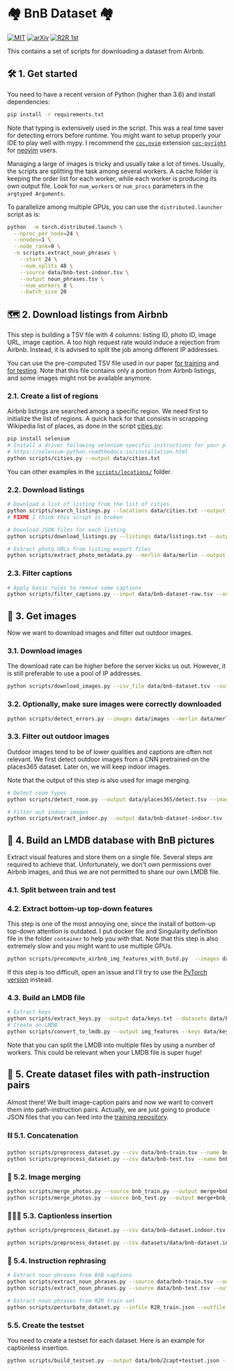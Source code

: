 # :houses: BnB Dataset :houses:

[![MIT](https://img.shields.io/github/license/airbert-vln/bnb-dataset)](./LICENSE.md)
[![arXiv](https://img.shields.io/badge/arXiv-2108.09105-red.svg)](https://arxiv.org/abs/2108.09105)
[![R2R 1st](https://img.shields.io/badge/R2R-🥇-green.svg)](https://eval.ai/web/challenges/challenge-page/97/leaderboard/270)

This contains a set of scripts for downloading a dataset from Airbnb.


## :hammer_and_wrench: 1. Get started

You need to have a recent version of Python (higher than 3.6) and install dependencies:

```bash
pip install -r requirements.txt
```


Note that typing is extensively used in the script. This was a real time saver for detecting errors before runtime. You might want to setup properly your IDE to play well with mypy. I  recommend the [`coc.nvim`](https://github.com/neoclide/coc.nvim) extension [`coc-pyright`](https://github.com/fannheyward/coc-pyright) for [neovim](https://github.com/neovim/neovim/) users.

Managing a large of images is tricky and usually take a lot of times. Usually, the scripts are splitting the task among several workers. A cache folder is keeping the order list for each worker, while each worker is producing its own output file.
Look for `num_workers` or `num_procs` parameters in the `argtyped Arguments`.

To parallelize among multiple GPUs, you can use the `distributed.launcher` script as is:

```bash
python  -m torch.distributed.launch \
  --nproc_per_node=24 \
  --nnodes=1 \
  --node_rank=0 \
  -m scripts.extract_noun_phrases \
    --start 24 \
    --num_splits 48 \
    --source data/bnb-test-indoor.tsv \
    --output noun_phrases.tsv \
    --num_workers 8 \
    --batch_size 20

```




## :world_map: 2. Download listings from Airbnb

This step is building a TSV file with 4 columns: listing ID, photo ID, image URL, image caption.
A too high request rate would induce a rejection from Airbnb. Instead, it is advised to split the job among different IP addresses.

You can use the pre-computed TSV file used in our paper [for training](./data/airbnb-train-indoor-filtered.tsv) and [for testing](./data/airbnb-train-indoor-filtered.tsv). 
Note that this file contains only a portion from Airbnb listings, and some images might not be available anymore.

### 2.1. Create a list of regions

Airbnb listings are searched among a specific region. 
We need first to initialize the list of regions. A quick hack for that consists in scrapping Wikipedia list of places, as done in the script [cities.py](./scripts/cities.py):

```bash
pip install selenium
# Install a driver following selenium specific instructions for your platform:
# https://selenium-python.readthedocs.io/installation.html
python scripts/cities.py --output data/cities.txt
```

You can other examples  in the [`scripts/locations/`](./scripts/locations/) folder.

### 2.2. Download listings

```bash
# Download a list of listing from the list of cities
python scripts/search_listings.py --locations data/cities.txt --output data/listings
# FIXME I think this script is broken

# Download JSON files for each listing
python scripts/download_listings.py --listings data/listings.txt --output data/merlin

# Extract photo URLs from listing export files
python scripts/extract_photo_metadata.py --merlin data/merlin --output data/bnb-dataset-raw.tsv
```

### 2.3. Filter captions

```bash
# Apply basic rules to remove some captions
python scripts/filter_captions.py --input data/bnb-dataset-raw.tsv --output data/bnb-dataset.tsv
```

## :camera_flash: 3. Get images

Now we want to download images and filter out outdoor images.


### 3.1. Download images

The download rate can be higher before the server kicks us out. However, it is still preferable to use a pool of IP addresses.

```bash
python scripts/download_images.py --csv_file data/bnb-dataset.tsv --output data/images --correspondance /tmp/cache-download-images/
```


### 3.2. Optionally, make sure images were correctly downloaded

```bash
python scripts/detect_errors.py --images data/images --merlin data/merlin
```

### 3.3. Filter out outdoor images

Outdoor images tend to be of lower qualities and captions are often not relevant. 
We first detect outdoor images from a CNN pretrained on the places365 dataset. Later on, we will keep indoor images.

Note that the output of this step is also used for image merging.

```bash
# Detect room types
python scripts/detect_room.py --output data/places365/detect.tsv --images data/images

# Filter out indoor images
python scripts/extract_indoor.py --output data/bnb-dataset-indoor.tsv --detection data/places365/detect.tsv
```





## :minidisc: 4. Build an LMDB database with BnB pictures

Extract visual features and store them on a single file. Several steps are required to achieve that. Unfortunately, we don't own permissions over Airbnb images, and thus we are not permitted to share our own LMDB file.

### 4.1. Split between train and test


### 4.2. Extract bottom-up top-down features

This step is one of the most annoying one, since the install of bottom-up top-down attention is outdated. I put docker file and Singularity definition file in the folder `container` to help you with that.
Note that this step is also extremely slow and you might want to use multiple GPUs.

```bash
python scripts/precompute_airbnb_img_features_with_butd.py  --images data/images
```

If this step is too difficult, open an issue and I'll try to use the [PyTorch version](https://github.com/MILVLG/bottom-up-attention.pytorch) instead.

### 4.3. Build an LMDB file


```bash
# Extract keys
python scripts/extract_keys.py --output data/keys.txt --datasets data/bnb-dataset.indoor.tsv
# Create an LMDB
python scripts/convert_to_lmdb.py --output img_features --keys data/keys.txt
```

Note that you can split the LMDB into multiple files by using a number of workers. This could be relevant when your LMDB file is super huge!

## :link: 5. Create dataset files with path-instruction pairs

Almost there! We built  image-caption pairs and now we want to convert them into path-instruction pairs.
Actually, we are just going to produce  JSON files that you can feed into the [training repository](https://github.com/airbert-vln/airbert/).

### :chains: 5.1. Concatenation

```bash
python scripts/preprocess_dataset.py --csv data/bnb-train.tsv --name bnb_train
python scripts/preprocess_dataset.py --csv data/bnb-test.tsv --name bnb_test
```



### :busts_in_silhouette: 5.2. Image merging

```bash
python scripts/merge_photos.py --source bnb_train.py --output merge+bnb_train.py --detection-dir data/places365 
python scripts/merge_photos.py --source bnb_test.py --output merge+bnb_test.py --detection-dir data/places365
```


### 👨‍👩‍👧 5.3. Captionless insertion

```bash
python scripts/preprocess_dataset.py --csv data/bnb-dataset.indoor.tsv --captionless True --min-caption 2 --min-length 4 --name 2capt+bnb_train

python scripts/preprocess_dataset.py --csv datasets/data/bnb-dataset.indoor.tsv --captionless True --min-caption 2 --min-length 4 --name 2capt+bnb_test
```

### 👣 5.4. Instruction rephrasing

```bash
# Extract noun phrases from BnB captions
python scripts/extract_noun_phrases.py --source data/bnb-train.tsv --output data/bnb-train.np.tsv 
python scripts/extract_noun_phrases.py --source data/bnb-test.tsv --output data/bnb-test.np.tsv 

# Extract noun phrases from R2R train set
python scripts/perturbate_dataset.py --infile R2R_train.json --outfile np_train.json --mode object --training True 

```

### 5.5. Create the testset

You need to create a testset for each dataset. Here is an example for captionless insertion.

```bash
python scripts/build_testset.py --output data/bnb/2capt+testset.json --out-listing False --captions 2capt+bnb_test.json

```
